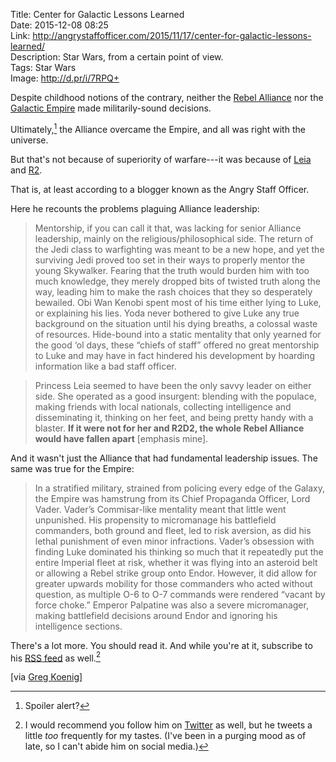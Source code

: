 Title: Center for Galactic Lessons Learned  
Date: 2015-12-08 08:25  
Link: http://angrystaffofficer.com/2015/11/17/center-for-galactic-lessons-learned/  
Description: Star Wars, from a certain point of view.  
Tags: Star Wars  
Image: http://d.pr/i/7RPQ+  

Despite childhood notions of the contrary, neither the [Rebel Alliance][wikipedia] nor the [Galactic Empire][wikipedia 2] made militarily-sound decisions.

Ultimately,[^spoiler] the Alliance overcame the Empire, and all was right with the universe.

But that's not because of superiority of warfare---it was because of [Leia][wikipedia 3] and [R2][wikipedia 4].

That is, at least according to a blogger known as the Angry Staff Officer.

Here he recounts the problems plaguing Alliance leadership:

> Mentorship, if you can call it that, was lacking for senior Alliance leadership, mainly on the religious/philosophical side. The return of the Jedi class to warfighting was meant to be a new hope, and yet the surviving Jedi proved too set in their ways to properly mentor the young Skywalker. Fearing that the truth would burden him with too much knowledge, they merely dropped bits of twisted truth along the way, leading him to make the rash choices that they so desperately bewailed. Obi Wan Kenobi spent most of his time either lying to Luke, or explaining his lies. Yoda never bothered to give Luke any true background on the situation until his dying breaths, a colossal waste of resources. Hide-bound into a static mentality that only yearned for the good ‘ol days, these “chiefs of staff” offered no great mentorship to Luke and may have in fact hindered his development by hoarding information like a bad staff officer.

> Princess Leia seemed to have been the only savvy leader on either side. She operated as a good insurgent: blending with the populace, making friends with local nationals, collecting intelligence and disseminating it, thinking on her feet, and being pretty handy with a blaster. **If it were not for her and R2D2, the whole Rebel Alliance would have fallen apart** [emphasis mine].

And it wasn't just the Alliance that had fundamental leadership issues. The same was true for the Empire:

> In a stratified military, strained from policing every edge of the Galaxy, the Empire was hamstrung from its Chief Propaganda Officer, Lord Vader. Vader’s Commisar-like mentality meant that little went unpunished. His propensity to micromanage his battlefield commanders, both ground and fleet, led to risk aversion, as did his lethal punishment of even minor infractions. Vader’s obsession with finding Luke dominated his thinking so much that it repeatedly put the entire Imperial fleet at risk, whether it was flying into an asteroid belt or allowing a Rebel strike group onto Endor. However, it did allow for greater upwards mobility for those commanders who acted without question, as multiple O-6 to O-7 commands were rendered “vacant by force choke.” Emperor Palpatine was also a severe micromanager, making battlefield decisions around Endor and ignoring his intelligence sections.

There's a lot more. You should read it. And while you're at it, subscribe to his [RSS feed][angrystaffofficer] as well.[^twitter]

[via [Greg Koenig][twitter 2]]

[^spoiler]: Spoiler alert?
[^twitter]: I would recommend you follow him on [Twitter][twitter] as well, but he tweets a little *too* frequently for my tastes. (I've been in a purging mood as of late, so I can't abide him on social media.)

[angrystaffofficer]: http://angrystaffofficer.com/feed/ "Angry Staff Officer RSS feed"
[twitter]: https://twitter.com/pptsapper "Angry Staff Officer on Twitter"
[twitter 2]: https://twitter.com/gak_pdx/status/666090672605138944 "Greg Koenig's tweet that turned me on to the Angry Staff Officer"
[wikipedia]: https://en.wikipedia.org/wiki/Rebel_Alliance "Wikipedia: Rebel Alliance"
[wikipedia 2]: https://en.wikipedia.org/wiki/Galactic_Empire_(Star_Wars) "Wikipedia: Galactic Empire"
[wikipedia 3]: https://en.wikipedia.org/wiki/Princess_Leia "Wikipedia: Princess Leia"
[wikipedia 4]: https://en.wikipedia.org/wiki/R2-D2 "Wikipedia: R2-D2"